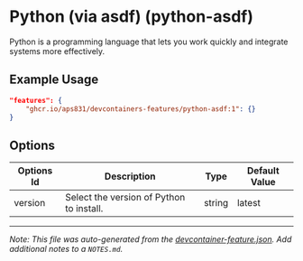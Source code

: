 
# Python (via asdf) (python-asdf)

Python is a programming language that lets you work quickly and integrate systems more effectively.

## Example Usage

```json
"features": {
    "ghcr.io/aps831/devcontainers-features/python-asdf:1": {}
}
```

## Options

| Options Id | Description | Type | Default Value |
|-----|-----|-----|-----|
| version | Select the version of Python to install. | string | latest |



---

_Note: This file was auto-generated from the [devcontainer-feature.json](https://github.com/aps831/devcontainers-features/blob/main/src/python-asdf/devcontainer-feature.json).  Add additional notes to a `NOTES.md`._
